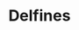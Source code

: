 ---
title: Delfines
date: 
draft: false

# descripcion
description : Aro de plata pasante con cubic

materials: Plata 925

color: Plateado

dimensions: 1 cm

code: 01-03-0279

type: "Aros"

categories: []

# Images
# first image will be shown in the product page
images:
  # - image: "images/path_to_image"
  # La ubicacion de las imagenes es imagenes/Aros/Aros.Microcubic/01-03-0279-delfines
  - image: "./images/aros/microcubic/01-03-0279-delfines_a.jpeg"
  - image: "./images/aros/microcubic/01-03-0279-delfines_b.jpeg"
---